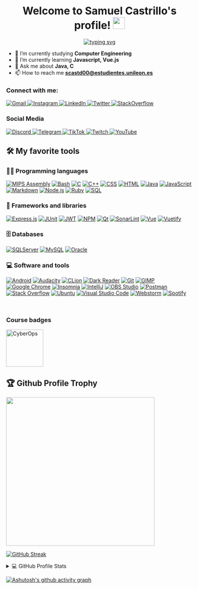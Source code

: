 <h1 align="center">
  Welcome to Samuel Castrillo's profile!
  <img src="https://media.giphy.com/media/hvRJCLFzcasrR4ia7z/giphy.gif" width="32">
</h1>

<!-- Typing SVG by scastd00 - https://github.com/scastd00/readme-typing-svg -->
<p align="center">
	<a href="https://github.com/scastd00/readme-typing-svg">
		<img alt="typing svg" src="https://readme-typing-svg.herokuapp.com?font=JetBrains+Mono&size=19&center=true&vCenter=true&width=550&lines=A+passionate+developer+from+Le%C3%B3n%2C+Spain">
	</a>
</p>

- 🔭 I’m currently studying **Computer Engineering**
- 🌱 I’m currently learning **Javascript, Vue.js**
- 💬 Ask me about **Java, C**
- 📫 How to reach me **scastd00@estudientes.unileon.es**


### Connect with me:
<p>
	<a href="#">
		<img alt="Gmail" src="https://img.shields.io/badge/Gmail%20-%20scastd00@estudientes.unileon.es-D14836?style=for-the-badge&logo=gmail&logoColor=white">
	</a>
	<a href="https://www.instagram.com/samuelete_26">
		<img alt="Instagram" src="https://img.shields.io/badge/Instagram-%23E4405F.svg?style=for-the-badge&logo=Instagram&logoColor=white">
	</a>
	<a href="https://www.linkedin.com/in/samuel-castrillo-dom%C3%ADnguez-9a841a218">
		<img alt="LinkedIn" src="https://img.shields.io/badge/linkedin-%230077B5.svg?style=for-the-badge&logo=linkedin&logoColor=white">
	</a>
	<a href="https://twitter.com/Samuelete_26">
		<img alt="Twitter" src="https://img.shields.io/badge/Twitter-%231DA1F2.svg?style=for-the-badge&logo=Twitter&logoColor=white">
	</a>
	<a href="https://stackoverflow.com/users/13071730/samuel-castrillo-dom%c3%adnguez">
		<img alt="StackOverflow" src="https://img.shields.io/badge/-Stack%20Overflow-FE7A16?style=for-the-badge&logo=stack-overflow&logoColor=white">
	</a>
</p>

### Social Media
<p>
	<a href="https://www.instagram.com/samuelete_26">
		<img alt="Discord" src="https://img.shields.io/badge/Discord%20Community-%237289DA.svg?style=for-the-badge&logo=discord&logoColor=white">
	</a>
	<a href="#">
		<img alt="Telegram" src="https://img.shields.io/badge/Telegram-2CA5E0?style=for-the-badge&logo=telegram&logoColor=white">
	</a>
	<a href="https://www.tiktok.com/@samuelete_26">
		<img alt="TikTok" src="https://img.shields.io/badge/TikTok-%23000000.svg?style=for-the-badge&logo=TikTok&logoColor=white">
	</a>
	<a href="https://www.twitch.tv/samuelete_26">
		<img alt="Twitch" src="https://img.shields.io/badge/Twitch-%239146FF.svg?style=for-the-badge&logo=Twitch&logoColor=white">
	</a>
	<a href="https://www.youtube.com/channel/UCwjoPC_u0cBvYhaBxA2_t3w">
		<img alt="YouTube" src="https://img.shields.io/badge/YouTube-%23FF0000.svg?style=for-the-badge&logo=YouTube&logoColor=white">
	</a>
</p>

<!-- Some badges are from https://github.com/Ileriayo/markdown-badges -->
## 🛠️ My favorite tools

### 👨‍💻 Programming languages
[![MIPS Assembly](https://custom-icon-badges.herokuapp.com/badge/Assembly-525252.svg?logo=asm-hex&logoColor=white)](https://github.com/search?q=user%3Ascastd00+language%3Aassembly)
[![Bash](https://img.shields.io/badge/Bash-121011.svg?logo=gnu-bash&logoColor=white)](https://github.com/search?q=user%3Ascastd00+language%3Abash)
[![C](https://custom-icon-badges.herokuapp.com/badge/C-03599C.svg?logo=c-in-hexagon&logoColor=white)](https://github.com/search?q=user%3Ascastd00+language%3Ac)
[![C++](https://custom-icon-badges.herokuapp.com/badge/C++-9C033A.svg?logo=cpp2&logoColor=white)](https://github.com/search?q=user%3Ascastd00+language%3Acpp)
[![CSS](https://img.shields.io/badge/CSS-1572B6.svg?logo=css3&logoColor=white)](https://github.com/search?q=user%3Ascastd00+language%3Acss)
[![HTML](https://img.shields.io/badge/HTML-E34F26.svg?logo=html5&logoColor=white)](https://github.com/search?q=user%3Ascastd00+language%3Ahtml)
[![Java](https://img.shields.io/badge/Java-007396.svg?logo=java&logoColor=white)](https://github.com/search?q=user%3Ascastd00+language%3Ajava)
[![JavaScript](https://img.shields.io/badge/JavaScript-F7DF1E.svg?logo=javascript&logoColor=black)](https://github.com/search?q=user%3Ascastd00+language%3Ajavascript)
[![Markdown](https://img.shields.io/badge/Markdown-000000.svg?logo=markdown&logoColor=white)](https://github.com/search?q=user%3Ascastd00+language%3Amarkdown)
[![Node.js](https://img.shields.io/badge/Node.js-43853D.svg?logo=node.js&logoColor=white)](https://github.com/search?q=user%3Ascastd00+language%3Ajavascript)
[![Ruby](https://img.shields.io/badge/Ruby-CC342D.svg?logo=ruby&logoColor=white)](https://github.com/search?q=user%3Ascastd00+language%3Aruby)
[![SQL](https://custom-icon-badges.herokuapp.com/badge/SQL-025E8C.svg?logo=database&logoColor=white)](https://github.com/search?q=user%3Ascastd00+language%3Asql)

<!-- For copy  [![]()]() -->


### 🧰 Frameworks and libraries

[![Express.js](https://img.shields.io/badge/Express.js-404d59.svg?logo=express&logoColor=white)]()
[![JUnit](https://custom-icon-badges.herokuapp.com/badge/JUnit-25A162.svg?logo=check-circle&logoColor=white)]()
[![JWT](https://img.shields.io/badge/JWT-black?logo=JSON%20web%20tokens)]()
[![NPM](https://img.shields.io/badge/NPM-%23000000.svg?logo=npm&logoColor=white)]()
[![Qt](https://img.shields.io/badge/Qt-%23217346.svg?logo=Qt&logoColor=white)]()
[![SonarLint](https://img.shields.io/badge/-SonarLint-CB2029?logo=sonarlint&logoColor=white)]()
[![Vue](https://img.shields.io/badge/Vue.js-%2335495e.svg?logo=vuedotjs&logoColor=%234FC08D)]()
[![Vuetify](https://img.shields.io/badge/Vuetify-1867C0?logo=vuetify&logoColor=AEDDFF)]()

### 🗄️ Databases
[![SQLServer](https://img.shields.io/badge/Microsoft%20SQL%20Sever-CC2927?logo=microsoft%20sql%20server&logoColor=white)]()
[![MySQL](https://img.shields.io/badge/MySQL-00f.svg?logo=mysql&logoColor=white)]()
[![Oracle](https://img.shields.io/badge/Oracle-F00000.svg?logo=oracle&logoColor=white)]()

### 💻 Software and tools
[![Android](https://img.shields.io/badge/Android-3DDC84?logo=android&logoColor=white)]()
[![Audacity](https://img.shields.io/badge/-Audacity-0000CC?logo=audacity&logoColor=white)]()
[![CLion](https://img.shields.io/badge/CLion-black?logo=clion&logoColor=white)]()
[![Dark Reader](https://img.shields.io/badge/-Dark%20Reader-141E24?logo=dark-reader&logoColor=white)]()
[![Git](https://img.shields.io/badge/Git-F05033.svg?logo=git&logoColor=white)]()
[![GIMP](https://img.shields.io/badge/Gimp-657D8B?logo=gimp&logoColor=FFFFFF)]()
[![Google Chrome](https://img.shields.io/badge/Google%20Chrome-4285F4?logo=GoogleChrome&logoColor=white)]()
[![Insomnia](https://img.shields.io/badge/Insomnia-black?logo=insomnia&logoColor=5849BE)]()
[![IntelliJ](https://img.shields.io/badge/IntelliJIDEA-000000.svg?logo=intellij-idea&logoColor=white)]()
[![OBS Studio](https://img.shields.io/badge/-OBS%20Studio-302E31?logo=obs-studio&logoColor=white)]()
[![Postman](https://img.shields.io/badge/Postman-FF6C37?logo=postman&logoColor=white)]()
[![Stack Overflow](https://img.shields.io/badge/-Stack%20Overflow-FE7A16?logo=stack-overflow&logoColor=white)]()
[![Ubuntu](https://img.shields.io/badge/Ubuntu-E95420?logo=ubuntu&logoColor=white)]()
[![Visual Studio Code](https://img.shields.io/badge/Visual%20Studio%20Code-0078d7.svg?logo=visual-studio-code&logoColor=white)]()
[![Webstorm](https://img.shields.io/badge/Webstorm-143?logo=webstorm&logoColor=white&color=black)]()
[![Spotify](https://img.shields.io/badge/Spotify-1ED760?logo=spotify&logoColor=white)]()

<br />

### Course badges
<a href="https://www.credly.com/badges/fcf1ec40-7c9b-4cc1-b9d3-1ecb1cd04021" target="_blank">
	<img src="https://images.credly.com/size/340x340/images/53f37f83-04a1-4935-9b1e-21a99cc6e1b2/CyberOpsAssoc.png" alt="CyberOps" width="100" height="100">
</a>

<br />

<a>
	<h2>🏆 Github Profile Trophy</h2>
</a>
<a href="https://github.com/ryo-ma/github-profile-trophy">
	<img width=400 src="https://github-profile-trophy.vercel.app/?username=scastd00&row=2&column=3&theme=radical&margin-w=6&margin-h=6&no-frame=true&title=Commit,Followers,Repositories"/>
</a>

<br />

[![GitHub Streak](http://github-readme-streak-stats.herokuapp.com?user=scastd00&theme=radical&hide_border=true)](https://git.io/streak-stats)

<details>
  <summary>💻 GitHub Profile Stats</summary>
  <br/>
    <a href="https://github.com/anuraghazra/github-readme-stats">
		<img alt="scastd00's Github Stats" src="https://github-readme-stats.vercel.app/api?username=scastd00&show_icons=true&theme=radical&hide_border=true&locale=en&count_private=true"/>
	</a>
    <a href="https://github.com/anuraghazra/github-readme-stats">
		<img alt="scastd00's Top Languages" src="https://github-readme-stats.vercel.app/api/top-langs?username=scastd00&layout=compact&theme=radical&hide_border=true&locale=en&langs_count=8"/>
	</a>
  <br/>
  <b>Note:</b> Top languages is only a metric of the languages my public code consists of and doesn't reflect my experience or skill level.
</details>

<!-- https://github.com/ashutosh00710/github-readme-activity-graph -->

[![Ashutosh's github activity graph](https://activity-graph.herokuapp.com/graph?username=scastd00&theme=redical&hide_border=true&custom_title=scastd00's%20Contribution%20Graph)](https://github.com/ashutosh00710/github-readme-activity-graph)
